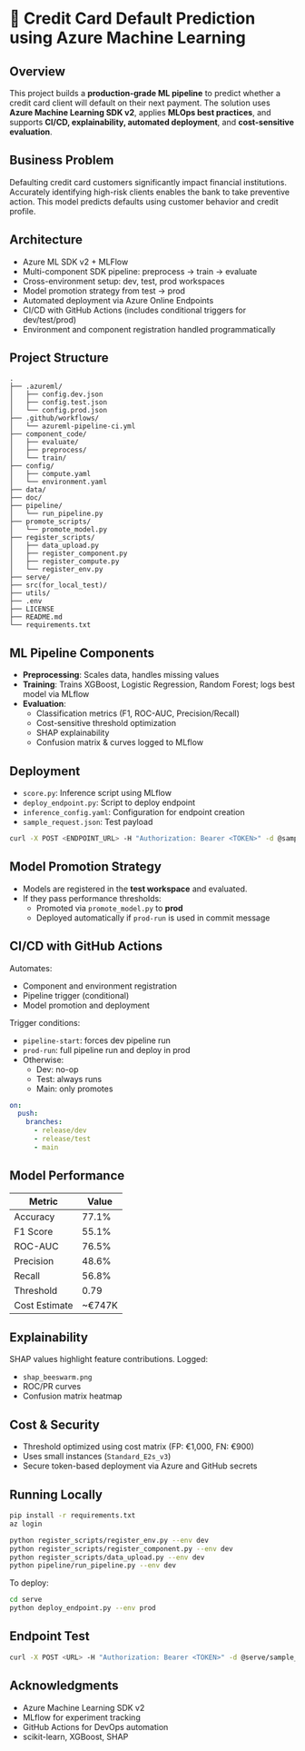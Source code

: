 # 🧠 Credit Card Default Prediction using Azure Machine Learning

## Overview

This project builds a **production-grade ML pipeline** to predict whether a credit card client will default on their next payment. The solution uses **Azure Machine Learning SDK v2**, applies **MLOps best practices**, and supports **CI/CD, explainability, automated deployment**, and **cost-sensitive evaluation**.

## Business Problem

Defaulting credit card customers significantly impact financial institutions. Accurately identifying high-risk clients enables the bank to take preventive action. This model predicts defaults using customer behavior and credit profile.

## Architecture

- Azure ML SDK v2 + MLFlow
- Multi-component SDK pipeline: preprocess → train → evaluate
- Cross-environment setup: dev, test, prod workspaces
- Model promotion strategy from test → prod
- Automated deployment via Azure Online Endpoints
- CI/CD with GitHub Actions (includes conditional triggers for dev/test/prod)
- Environment and component registration handled programmatically

## Project Structure

```
.  
├── .azureml/                         
│   ├── config.dev.json
│   ├── config.test.json
│   └── config.prod.json
├── .github/workflows/               
│   └── azureml-pipeline-ci.yml
├── component_code/                  
│   ├── evaluate/
│   ├── preprocess/
│   └── train/
├── config/                          
│   ├── compute.yaml
│   └── environment.yaml
├── data/                            
├── doc/                             
├── pipeline/                        
│   └── run_pipeline.py
├── promote_scripts/                
│   └── promote_model.py
├── register_scripts/               
│   ├── data_upload.py
│   ├── register_component.py
│   ├── register_compute.py
│   └── register_env.py
├── serve/                           
├── src(for_local_test)/            
├── utils/                           
├── .env                             
├── LICENSE
├── README.md
└── requirements.txt                 
```

## ML Pipeline Components

- **Preprocessing**: Scales data, handles missing values
- **Training**: Trains XGBoost, Logistic Regression, Random Forest; logs best model via MLflow
- **Evaluation**:
  - Classification metrics (F1, ROC-AUC, Precision/Recall)
  - Cost-sensitive threshold optimization
  - SHAP explainability
  - Confusion matrix & curves logged to MLflow

## Deployment

- `score.py`: Inference script using MLflow
- `deploy_endpoint.py`: Script to deploy endpoint
- `inference_config.yaml`: Configuration for endpoint creation
- `sample_request.json`: Test payload

```bash
curl -X POST <ENDPOINT_URL> -H "Authorization: Bearer <TOKEN>" -d @sample_request.json
```

## Model Promotion Strategy

- Models are registered in the **test workspace** and evaluated.
- If they pass performance thresholds:
  - Promoted via `promote_model.py` to **prod**
  - Deployed automatically if `prod-run` is used in commit message

## CI/CD with GitHub Actions

Automates:
- Component and environment registration
- Pipeline trigger (conditional)
- Model promotion and deployment

Trigger conditions:
- `pipeline-start`: forces dev pipeline run
- `prod-run`: full pipeline run and deploy in prod
- Otherwise:
  - Dev: no-op
  - Test: always runs
  - Main: only promotes

```yaml
on:
  push:
    branches:
      - release/dev
      - release/test
      - main
```

## Model Performance

| Metric       | Value   |
|--------------|---------|
| Accuracy     | 77.1%   |
| F1 Score     | 55.1%   |
| ROC-AUC      | 76.5%   |
| Precision    | 48.6%   |
| Recall       | 56.8%   |
| Threshold    | 0.79    |
| Cost Estimate| ~€747K  |

## Explainability

SHAP values highlight feature contributions. Logged:
- `shap_beeswarm.png`
- ROC/PR curves
- Confusion matrix heatmap

## Cost & Security

- Threshold optimized using cost matrix (FP: €1,000, FN: €900)
- Uses small instances (`Standard_E2s_v3`)
- Secure token-based deployment via Azure and GitHub secrets

## Running Locally

```bash
pip install -r requirements.txt
az login
```

```bash
python register_scripts/register_env.py --env dev
python register_scripts/register_component.py --env dev
python register_scripts/data_upload.py --env dev
python pipeline/run_pipeline.py --env dev
```

To deploy:
```bash
cd serve
python deploy_endpoint.py --env prod
```

## Endpoint Test

```bash
curl -X POST <URL> -H "Authorization: Bearer <TOKEN>" -d @serve/sample_request.json
```

## Acknowledgments

- Azure Machine Learning SDK v2
- MLflow for experiment tracking
- GitHub Actions for DevOps automation
- scikit-learn, XGBoost, SHAP
